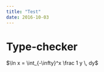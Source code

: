 ```yaml
---
title: "Test"
date: 2016-10-03
---
```


# Type-checker

$\ln x = \int_{-\infty}^x \frac 1 y \, dy$

<div hidden>
~~~ {.haskell}
module TestSpec where
import Test.Hspec
import Data.Function
import Control.Applicative

spec = it "really works!" $ pending
~~~
</div>
